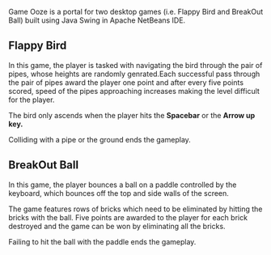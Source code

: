 Game Ooze is a portal for two desktop games (i.e. Flappy Bird and BreakOut Ball) built using Java Swing in Apache NetBeans IDE.

<h2>Flappy Bird</h2>
<p>In this game, the player is tasked with navigating the bird through the pair of pipes, whose heights are randomly genrated.Each successful pass through the pair of pipes award the player one point and after every five points scored, speed of the pipes approaching increases making the level difficult for the player.
</p><p>The bird only ascends when the player hits the <b>Spacebar</b> or the <b>Arrow up key.</b> 
</p><p>Colliding with a pipe or the ground ends the gameplay.

<h2>BreakOut Ball</h2>
<p>In this game, the player bounces a ball on a paddle controlled by the keyboard, which bounces off the top and side walls of the screen.
</p><p>The game features rows of bricks which need to be eliminated by hitting the bricks with the ball.
Five points are awarded to the player for each brick destroyed and the game can be won by eliminating all the bricks.
</p><p>Failing to hit the ball with the paddle ends the gameplay.
